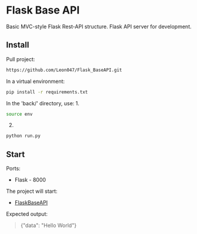# Flask Base API
Basic MVC-style Flask Rest-API structure.
Flask API server for development.

## Install
Pull project:
```sh
https://github.com/Leon047/Flask_BaseAPI.git
```
In a virtual environment:
```sh
pip install -r requirements.txt
```

In the 'back/' directory, use:
1.
```sh
source env
```
2.
```sh
python run.py
```

## Start
Ports:
* Flask - 8000

The project will start:
- [FlaskBaseAPI](http://127.0.0.1:8000/api/v1.0/hello)
  
Expected оutput:
>{"data": "Hello World"}
